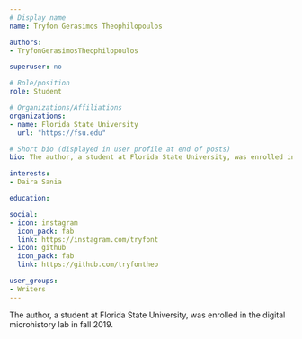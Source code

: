 ```yaml
---
# Display name
name: Tryfon Gerasimos Theophilopoulos

authors:
- TryfonGerasimosTheophilopoulos

superuser: no

# Role/position
role: Student

# Organizations/Affiliations
organizations:
- name: Florida State University
  url: "https://fsu.edu"

# Short bio (displayed in user profile at end of posts)
bio: The author, a student at Florida State University, was enrolled in the digital microhistory lab in fall 2019.

interests: 
- Daira Sania

education: 

social:
- icon: instagram
  icon_pack: fab
  link: https://instagram.com/tryfont
- icon: github
  icon_pack: fab
  link: https://github.com/tryfontheo

user_groups:
- Writers
---
```

The author, a student at Florida State University, was enrolled in the digital microhistory lab in fall 2019.
